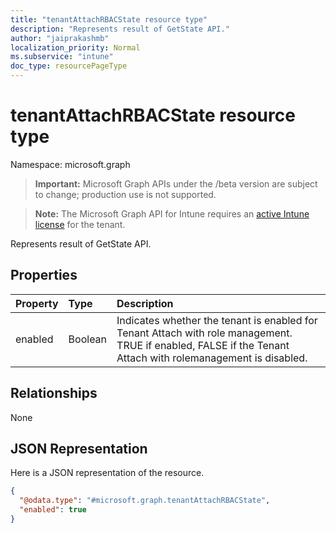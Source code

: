 ```yaml
---
title: "tenantAttachRBACState resource type"
description: "Represents result of GetState API."
author: "jaiprakashmb"
localization_priority: Normal
ms.subservice: "intune"
doc_type: resourcePageType
---
```


# tenantAttachRBACState resource type

Namespace: microsoft.graph

> **Important:** Microsoft Graph APIs under the /beta version are subject to change; production use is not supported.

> **Note:** The Microsoft Graph API for Intune requires an [active Intune license](https://go.microsoft.com/fwlink/?linkid=839381) for the tenant.

Represents result of GetState API.

## Properties
|Property|Type|Description|
|:---|:---|:---|
|enabled|Boolean|Indicates whether the tenant is enabled for Tenant Attach with role management.  TRUE if enabled, FALSE if the Tenant Attach with rolemanagement is disabled.|

## Relationships
None

## JSON Representation
Here is a JSON representation of the resource.
<!-- {
  "blockType": "resource",
  "@odata.type": "microsoft.graph.tenantAttachRBACState"
}
-->
``` json
{
  "@odata.type": "#microsoft.graph.tenantAttachRBACState",
  "enabled": true
}
```